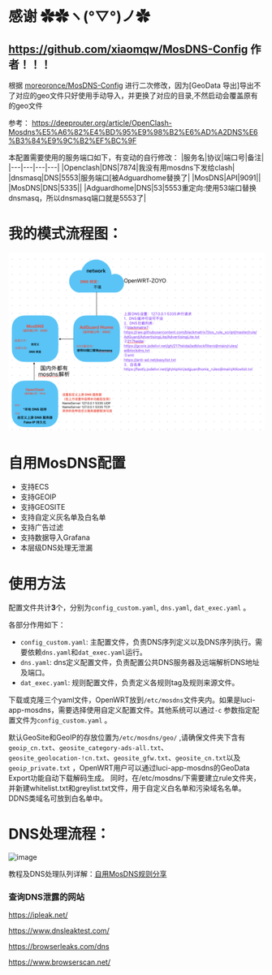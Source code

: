 # 感谢 ✿✿ヽ(°▽°)ノ✿
https://github.com/xiaomqw/MosDNS-Config 作者！！！
----

根据 [moreoronce/MosDNS-Config](https://github.com/moreoronce/MosDNS-Config)  进行二次修改，因为[GeoData 导出]导出不了对应的geo文件只好使用手动导入，并更换了对应的目录,不然启动会覆盖原有的geo文件

参考：
https://deeprouter.org/article/OpenClash-Mosdns%E5%A6%82%E4%BD%95%E9%98%B2%E6%AD%A2DNS%E6%B3%84%E9%9C%B2%EF%BC%9F

本配置需要使用的服务端口如下，有变动的自行修改：
|服务名|协议|端口号|备注|
|---|---|---|---|
|Openclash|DNS|7874|我没有用mosdns下发给clash|
|dnsmasq|DNS|5553|服务端口[被Adguardhome替换了|
|MosDNS|API|9091||
|MosDNS|DNS|5335||
|Adguardhome|DNS|53|5553重定向:使用53端口替换dnsmasq，所以dnsmasq端口就是5553了|

# 我的模式流程图：

![我的模式流程图](./photo.png)

# 自用MosDNS配置

- 支持ECS
- 支持GEOIP
- 支持GEOSITE
- 支持自定义灰名单及白名单
- 支持广告过滤
- 支持数据导入Grafana
- 本层级DNS处理无泄漏

# 使用方法

配置文件共计**3**个，分别为`config_custom.yaml`, `dns.yaml`, `dat_exec.yaml` 。

各部分作用如下：

- `config_custom.yaml`: 主配置文件，负责DNS序列定义以及DNS序列执行。需要依赖`dns.yaml`和`dat_exec.yaml`运行。
- `dns.yaml`: dns定义配置文件，负责配置公共DNS服务器及远端解析DNS地址及端口。
- `dat_exec.yaml`: 规则配置文件，负责定义各规则tag及规则来源文件。

下载或克隆三个yaml文件，OpenWRT放到`/etc/mosdns`文件夹内。如果是luci-app-mosdns，需要选择使用自定义配置文件。其他系统可以通过`-c` 参数指定配置文件为`config_custom.yaml` 。

默认GeoSite和GeoIP的存放位置为`/etc/mosdns/geo/` ,请确保文件夹下含有`geoip_cn.txt`、`geosite_category-ads-all.txt`、`geosite_geolocation-!cn.txt`、`geosite_gfw.txt`、`geosite_cn.txt`以及`geoip_private.txt` ，OpenWRT用户可以通过luci-app-mosdns的GeoData Export功能自动下载解码生成。
同时，在/etc/mosdns/下需要建立rule文件夹，并新建whitelist.txt和greylist.txt文件，用于自定义白名单和污染域名名单。DDNS类域名可放到白名单中。

# DNS处理流程：

![image](https://github.com/user-attachments/assets/8b56d92c-c5ec-48dc-8b41-650324f46fad)


教程及DNS处理队列详解：[自用MosDNS规则分享](https://deeprouter.org/article/mosdns-config-with-no-leak)

### 查询DNS泄露的网站
https://ipleak.net/

https://www.dnsleaktest.com/

https://browserleaks.com/dns

https://www.browserscan.net/